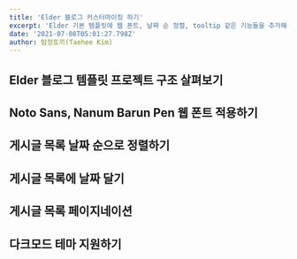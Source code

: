 ```yaml
---
title: 'Elder 블로그 커스터마이징 하기'
excerpt: 'Elder 기본 템플릿에 웹 폰트, 날짜 순 정렬, tooltip 같은 기능들을 추가해봅니다.'
date: '2021-07-08T05:01:27.798Z'
author: 탐정토끼(Taehee Kim)
---
```


## Elder 블로그 템플릿 프로젝트 구조 살펴보기

## Noto Sans, Nanum Barun Pen 웹 폰트 적용하기

## 게시글 목록 날짜 순으로 정렬하기

## 게시글 목록에 날짜 달기

## 게시글 목록 페이지네이션

## 다크모드 테마 지원하기
